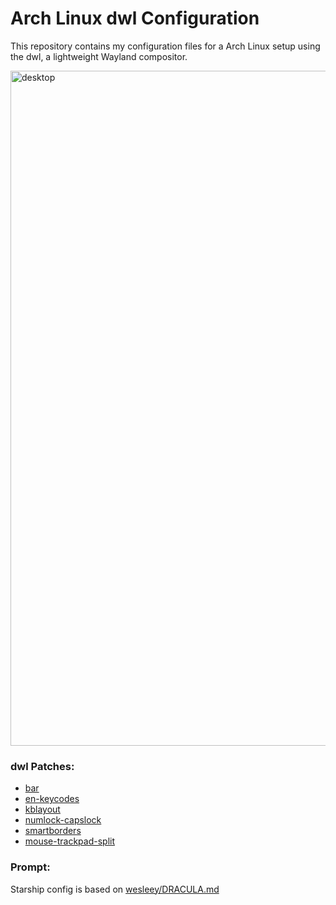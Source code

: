 # Arch Linux dwl Configuration

This repository contains my configuration files for a Arch Linux setup using the dwl, a lightweight Wayland compositor.

<img width="1920" height="1080" alt="desktop" src="https://github.com/user-attachments/assets/b2080b7a-c695-4b93-ac2a-fe7eab890a81" />

### dwl Patches:
- [bar](https://codeberg.org/dwl/dwl-patches/src/branch/main/patches/bar)
- [en-keycodes](https://codeberg.org/dwl/dwl-patches/src/branch/main/patches/en-keycodes)
- [kblayout](https://codeberg.org/dwl/dwl-patches/src/branch/main/patches/kblayout)
- [numlock-capslock](https://codeberg.org/dwl/dwl-patches/src/branch/main/patches/numlock-capslock)
- [smartborders](https://codeberg.org/dwl/dwl-patches/src/branch/main/patches/smartborders)
- [mouse-trackpad-split](https://codeberg.org/dwl/dwl-patches/src/branch/main/patches/mouse-trackpad-split)

### Prompt:
Starship config is based on [wesleey/DRACULA.md](https://gist.github.com/wesleey/eeec29d557fd971277748dea274a0cf3)
